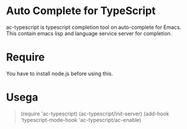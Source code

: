 
Auto Complete for TypeScript
============================

ac-typescript is typescript completion tool on auto-complete for Emacs.
This contain emacs lisp and language service server for completion.

Require
=======
You have to install node.js before using this.

Usega
=====

> (require 'ac-typescript)
> (ac-typescript/init-server)
> (add-hook 'typescript-mode-hook 'ac-typescript/ac-enable)
